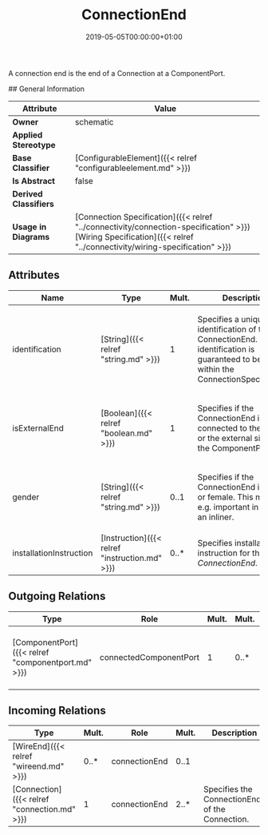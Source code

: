 ﻿---
title: ConnectionEnd
toc: false
type: specs
date: "2019-05-05T00:00:00+01:00"
draft: false
menu_name: vec120

# Prev/next pager order (if `docs_section_pager` enabled in `params.toml`)
weight: 
---
<html>   <head>     </head>   <body>     <p> A connection end is the end of a Connection at a ComponentPort.      </p>    </body> </html> 
## General Information

| Attribute               | Value |
|-------------------------|-------|
| **Owner**               | schematic |
| **Applied Stereotype**  |   |
| **Base Classifier**     | [ConfigurableElement]({{< relref "configurableelement.md" >}})<br/>  |
| **Is Abstract**         | false |
| **Derived Classifiers** |   |
| **Usage in Diagrams**   | [Connection Specification]({{< relref "../connectivity/connection-specification" >}})<br/> [Wiring Specification]({{< relref "../connectivity/wiring-specification" >}})<br/>  |

## Attributes
|  Name  |  Type  |  Mult.  |  Description  |  Owning Classifier  |
|--------|--------|---------|---------------|--------------|
|identification | [String]({{< relref "string.md" >}}) | 1 | <html>   <head>     </head>   <body>     <p> Specifies a unique identification of the ConnectionEnd. The identification is guaranteed to be unique within the ConnectionSpecification.      </p>    </body> </html>  | [ConnectionEnd]({{< relref "connectionend.md" >}}) |
|isExternalEnd | [Boolean]({{< relref "boolean.md" >}}) | 1 | <html><body><p>Specifies if the ConnectionEnd is connected to the internal or the external side of the ComponentPort.  </p></body></html> | [ConnectionEnd]({{< relref "connectionend.md" >}}) |
|gender | [String]({{< relref "string.md" >}}) | 0..1 | <html><body><p>Specifies if the ConnectionEnd is male or female. This may be e.g. important in case of an inliner. </p></body></html> | [ConnectionEnd]({{< relref "connectionend.md" >}}) |
|installationInstruction | [Instruction]({{< relref "instruction.md" >}}) | 0..* | <html>   <head>     </head>   <body> Specifies installation instruction for the <i>ConnectionEnd</i>.   </body> </html>  | [ConnectionEnd]({{< relref "connectionend.md" >}}) |

## Outgoing Relations
|    Type  |   Role   |   Mult.   |   Mult.   |   Description   |
|----------|----------|-----------|-----------|-----------------|
| [ComponentPort]({{< relref "componentport.md" >}}) | connectedComponentPort | 1 | 0..* | References the ComponentPort that is connected by the ConnectionEnd.   |
##  Incoming Relations
|    Type  |   Mult.  |   Role    |   Mult.   |   Description  |
|----------|----------|-----------|-----------|----------------|
| [WireEnd]({{< relref "wireend.md" >}}) | 0..* | connectionEnd | 0..1 |  |
| [Connection]({{< relref "connection.md" >}}) | 1 | connectionEnd | 2..* | Specifies the ConnectionEnds of the Connection.  |
